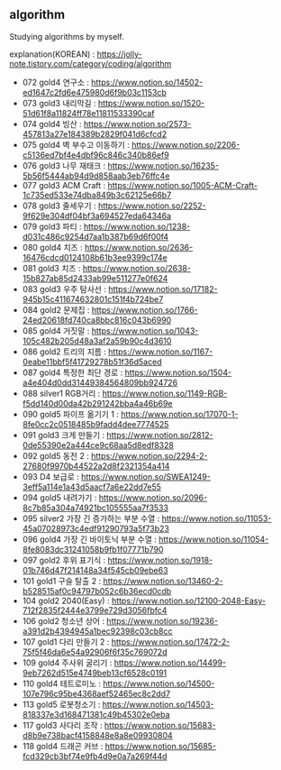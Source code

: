 ## algorithm
Studying algorithms by myself.

explanation(KOREAN) : https://jolly-note.tistory.com/category/coding/algorithm

- 072 gold4 연구소 : https://www.notion.so/14502-ed1647c2fd6e475980d6f9b03c1153cb
- 073 gold3 내리막길 : https://www.notion.so/1520-51d61f8a11824ff78e11811533390caf
- 074 gold4 빙산 : https://www.notion.so/2573-457813a27e184389b2829f041d6cfcd2
- 075 gold4 벽 부수고 이동하기 : https://www.notion.so/2206-c5136ed7bf4e4dbf96c846c340b86ef9
- 076 gold3 나무 재태크 : https://www.notion.so/16235-5b56f5444ab94d9d858aab3eb76ffc4e
- 077 gold3 ACM Craft : https://www.notion.so/1005-ACM-Craft-1c735ed533e74dba849b3c62125e66b7
- 078 gold3 줄세우기 : https://www.notion.so/2252-9f629e304df04bf3a694527eda64346a
- 079 gold3 파티 : https://www.notion.so/1238-d031c486c9254d7aa1b387b69d6f00f4
- 080 gold4 치즈 : https://www.notion.so/2636-16476cdcd0124108b61b3ee9399c174e
- 081 gold3 치즈 : https://www.notion.so/2638-15b827ab85d2433ab99e511277e0f624
- 083 gold3 우주 탐사선 : https://www.notion.so/17182-945b15c411674632801c151f4b724be7
- 084 gold2 문제집 : https://www.notion.so/1766-24ed20618fd740ca8bbc816c043b6990
- 085 gold4 거짓말 : https://www.notion.so/1043-105c482b205d48a3af2a59b90c4d3610
- 086 gold2 트리의 지름 : https://www.notion.so/1167-0eabe11bbf5f41729278b51f36d5aced
- 087 gold4 특정한 최단 경로 : https://www.notion.so/1504-a4e404d0dd31449384564809bb924726
- 088 silver1 RGB거리 : https://www.notion.so/1149-RGB-f5dd140d00da42b291242bba4a46b69e
- 090 gold5 파이프 옮기기 1 : https://www.notion.so/17070-1-8fe0cc2c0518485b9fadd4dee7774525
- 091 gold3 크게 만들기 : https://www.notion.so/2812-0de55390e2a444ce9c68aa5d8edf8328
- 092 gold5 동전 2 : https://www.notion.so/2294-2-27680f9970b44522a2d8f2321354a414
- 093 D4 보급로 : https://www.notion.so/SWEA1249-3eff5a114e1a43d5aacf7a6e22dd7e55
- 094 gold5 내려가기 : https://www.notion.so/2096-8c7b85a304a74921bc105555aa7f3533
- 095 silver2 가장 긴 증가하는 부분 수열 : https://www.notion.so/11053-45a07028973c4edf91290793a5f73b23
- 096 gold4 가장 긴 바이토닉 부분 수열 : https://www.notion.so/11054-8fe8083dc31241058b9fb1f07771b790
- 097 gold2 후위 표기식 : https://www.notion.so/1918-01b746d47f214148a34f545cb09ebe63
- 101 gold1 구슬 탈출 2 : https://www.notion.so/13460-2-b528515af0c94797b052c6b36ecd0cdb
- 104 gold2 2040(Easy) : https://www.notion.so/12100-2048-Easy-712f2835f2444e3799e729d3056fbfc4
- 106 gold2 청소년 상어 : https://www.notion.so/19236-a391d2b4394945a1bec92398c03cb8cc
- 107 gold1 다리 만들기 2 : https://www.notion.so/17472-2-75f5f46da6e54a92906f6f35c769072d
- 109 gold4 주사위 굴리기 : https://www.notion.so/14499-9eb7262d515e4749beb13cf6528c0191
- 110 gold4 테트로미노 : https://www.notion.so/14500-107e796c95be4368aef52465ec8c2dd7
- 113 gold5 로봇청소기 : https://www.notion.so/14503-818337e3d168471381c49b45302e0eba
- 117 gold3 사다리 조작 : https://www.notion.so/15683-d8b9e738bacf4158848e8a8e09930804
- 118 gold4 드래곤 커브 : https://www.notion.so/15685-fcd329cb3bf74e9fb4d9e0a7a269f44d
